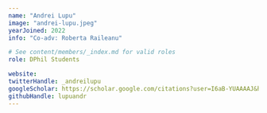 ```yaml
---
name: "Andrei Lupu"
image: "andrei-lupu.jpeg"
yearJoined: 2022
info: "Co-adv: Roberta Raileanu"

# See content/members/_index.md for valid roles
role: DPhil Students

website:
twitterHandle: _andreilupu
googleScholar: https://scholar.google.com/citations?user=I6aB-YUAAAAJ&hl=en&oi=ao
githubHandle: lupuandr
---
```

